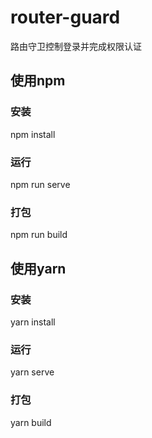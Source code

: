 # router-guard
路由守卫控制登录并完成权限认证

## 使用npm

### 安装
npm install

### 运行
npm run serve

### 打包
npm run build

## 使用yarn

### 安装
yarn install

### 运行
yarn serve

### 打包
yarn build
